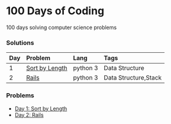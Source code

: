 # 100 Days of Coding
100 days solving computer science problems



### Solutions
| Day | Problem | Lang  | Tags |
| :------------ | :------------ | :------------ | :------------ |
| 1    | [Sort by Length](https://github.com/Maia-jp/100DaysOfCoding/blob/main/solutions/D1_URI_1244_Sort%20by%20Length.py)     | python 3    | Data Structure     |
| 2    | [Rails](https://github.com/Maia-jp/100DaysOfCoding/blob/main/solutions/D2_URI_1062_Rails.py)     | python 3    | Data Structure,Stack     |


### Problems
- [Day 1: Sort by Length](https://www.urionlinejudge.com.br/judge/en/problems/view/1244)
- [Day 2: Rails](https://www.urionlinejudge.com.br/judge/en/problems/view/1062)
